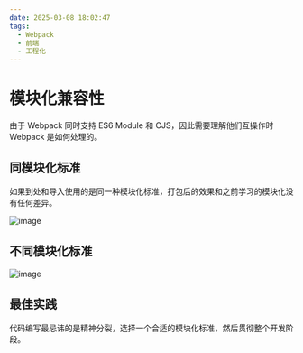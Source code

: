 ```yaml
---
date: 2025-03-08 18:02:47
tags:
  - Webpack
  - 前端
  - 工程化
---
```


# 模块化兼容性

由于 Webpack 同时支持 ES6 Module 和 CJS，因此需要理解他们互操作时 Webpack 是如何处理的。

## 同模块化标准

如果到处和导入使用的是同一种模块化标准，打包后的效果和之前学习的模块化没有任何差异。

![image](https://blog-1328542955.cos.ap-shanghai.myqcloud.com/same-module-standard.png)

## 不同模块化标准

![image](https://blog-1328542955.cos.ap-shanghai.myqcloud.com/diff-module-standard.png)

## 最佳实践

代码编写最忌讳的是精神分裂，选择一个合适的模块化标准，然后贯彻整个开发阶段。
